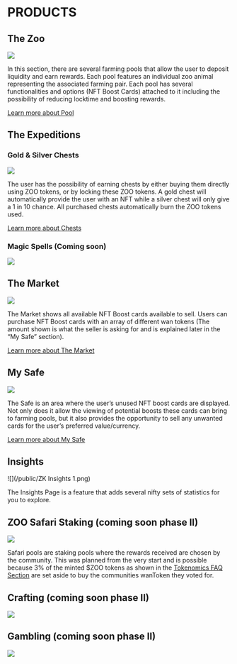 # PRODUCTS


## The Zoo 

![](/thezoo.png)

In this section, there are several farming pools that allow the user to deposit liquidity and earn rewards. Each pool features an individual zoo animal representing the associated farming pair. Each pool has several functionalities and options (NFT Boost Cards) attached to it including the possibility of reducing locktime and boosting rewards.

[Learn more about Pool](/manual/pool)

## The Expeditions


### Gold & Silver Chests

![](/goldchestfeature.png)

The user has the possibility of earning chests by either buying them directly using ZOO tokens, or by locking these ZOO tokens. A gold chest will automatically provide the user with an NFT while a silver chest will only give a 1 in 10 chance. All purchased chests automatically burn the ZOO tokens used.

[Learn more about Chests](/manual/expedition#buy-goldsilver-chests)

### Magic Spells (Coming soon)

![](/phase2/magic_spells.png)




## The Market

![](/ZooMarket.png)

The Market shows all available NFT Boost cards available to sell. Users can purchase NFT Boost cards with an array of different wan tokens (The amount shown is what the seller is asking for and is explained later in the “My Safe” section). 

[Learn more about The Market](/manual/market)

## My Safe

![](/mysafe.png)

The Safe is an area where the user’s unused NFT boost cards are displayed. Not only does it allow the viewing of potential boosts these cards can bring to farming pools, but it also provides the opportunity to sell any unwanted cards for the user’s preferred value/currency.

[Learn more about My Safe](/manual/safe)

## Insights

![](/public/ZK Insights 1.png)

The Insights Page is a feature that adds several nifty sets of statistics for you to explore.

## ZOO Safari Staking (coming soon phase II)

![](/phase2/staking_safari.png)

Safari pools are staking pools where the rewards received are chosen by the community.  This was planned from the very start and is possible because 3% of the minted $ZOO tokens as shown in the [Tokenomics FAQ Section](/faq#tokenomics) are set aside to buy the communities wanToken they voted for.


## Crafting (coming soon phase II)

![](/phase2/crafting.png)

## Gambling (coming soon phase II)

![](/phase2/boxing.png)


